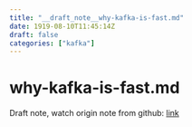 ```yaml
---
title: "__draft_note__why-kafka-is-fast.md"
date: 1919-08-10T11:45:14Z
draft: false
categories: ["kafka"]
---
```


# why-kafka-is-fast.md

Draft note, watch origin note from github: [link](https://github.com/tinghaolai/just-random-note/blob/master/kafka/why-kafka-is-fast.md)